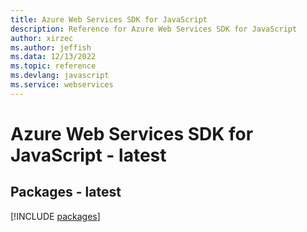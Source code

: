 ```yaml
---
title: Azure Web Services SDK for JavaScript
description: Reference for Azure Web Services SDK for JavaScript
author: xirzec
ms.author: jeffish
ms.data: 12/13/2022
ms.topic: reference
ms.devlang: javascript
ms.service: webservices
---
```

# Azure Web Services SDK for JavaScript - latest
## Packages - latest
[!INCLUDE [packages](web-services-index.md)]